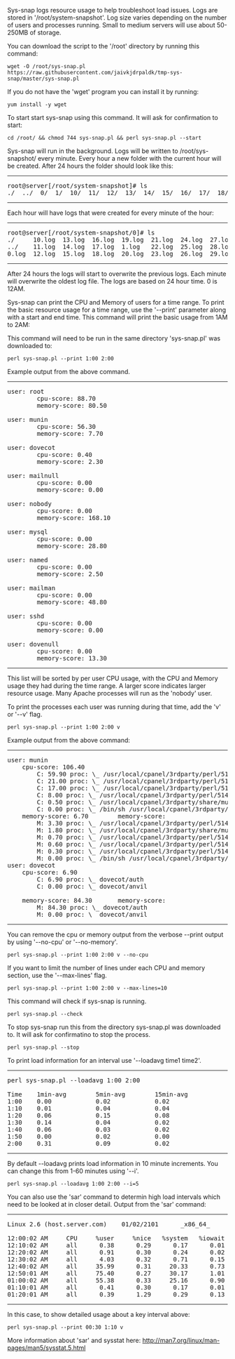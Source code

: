 Sys-snap logs resource usage to help troubleshoot load issues. Logs are stored in '/root/system-snapshot'. Log size varies depending on the number of users and processes running. Small to medium servers will use about 50-250MB of storage. 

You can download the script to the '/root' directory by running this command:
```
wget -O /root/sys-snap.pl https://raw.githubusercontent.com/jaivkjdrpaldk/tmp-sys-snap/master/sys-snap.pl
```

If you do not have the 'wget' program you can install it by running:
```
yum install -y wget
```

To start start sys-snap using this command. It will ask for confirmation to start:
```
cd /root/ && chmod 744 sys-snap.pl && perl sys-snap.pl --start
```

Sys-snap will run in the background. Logs will be written to /root/sys-snapshot/ every minute. Every hour a new folder with the current hour will be created. After 24 hours the folder should look like this:
***
<pre>
root@server[/root/system-snapshot]# ls
./  ../  0/  1/  10/  11/  12/  13/  14/  15/  16/  17/  18/  19/  2/  20/  21/  22/  23/  3/  4/  5/  6/  7/  8/  9/  current@
</pre>
***

Each hour will have logs that were created for every minute of the hour:
***
<pre>
root@server[/root/system-snapshot/0]# ls
./     10.log  13.log  16.log  19.log  21.log  24.log  27.log  2.log   32.log  35.log  38.log  40.log  43.log  46.log  49.log  51.log  54.log  57.log  5.log  8.log
../    11.log  14.log  17.log  1.log   22.log  25.log  28.log  30.log  33.log  36.log  39.log  41.log  44.log  47.log  4.log   52.log  55.log  58.log  6.log  9.log
0.log  12.log  15.log  18.log  20.log  23.log  26.log  29.log  31.log  34.log  37.log  3.log   42.log  45.log  48.log  50.log  53.log  56.log  59.log  7.log
</pre>
***

After 24 hours the logs will start to overwrite the previous logs. Each minute will overwrite the oldest log file. The logs are based on 24 hour time. 0 is 12AM.

Sys-snap can print the CPU and Memory of users for a time range. To print the basic resource usage for a time range, use the '--print' parameter along with a start and end time. This command will print the basic usage from 1AM to 2AM:

This command will need to be run in the same directory 'sys-snap.pl' was downloaded to:
```
perl sys-snap.pl --print 1:00 2:00
```

Example output from the above command.
***
<pre>
user: root
        cpu-score: 88.70
        memory-score: 80.50

user: munin
        cpu-score: 56.30
        memory-score: 7.70

user: dovecot
        cpu-score: 0.40
        memory-score: 2.30

user: mailnull
        cpu-score: 0.00
        memory-score: 0.00

user: nobody
        cpu-score: 0.00
        memory-score: 168.10

user: mysql
        cpu-score: 0.00
        memory-score: 28.80

user: named
        cpu-score: 0.00
        memory-score: 2.50

user: mailman
        cpu-score: 0.00
        memory-score: 48.80

user: sshd
        cpu-score: 0.00
        memory-score: 0.00

user: dovenull
        cpu-score: 0.00
        memory-score: 13.30
</pre>
***

This list will be sorted by per user CPU usage, with the CPU and Memory usage they had during the time range. A larger score indicates larger resource usage. Many Apache processes will run as the 'nobody' user.

To print the processes each user was running during that time, add the 'v' or '--v' flag.
```
perl sys-snap.pl --print 1:00 2:00 v
```

Example output from the above command:
***
<pre>
user: munin
	cpu-score: 106.40
		C: 59.90 proc: \_ /usr/local/cpanel/3rdparty/perl/514/bin/perl /usr/local/cpanel/3rdparty/share/munin/munin-update
		C: 21.00 proc: \_ /usr/local/cpanel/3rdparty/perl/514/bin/perl /usr/local/cpanel/3rdparty/share/munin/munin-limits
		C: 17.00 proc: \_ /usr/local/cpanel/3rdparty/perl/514/bin/perl /usr/local/cpanel/3rdparty/share/munin/munin-graph --cron
		C: 8.00 proc: \_ /usr/local/cpanel/3rdparty/perl/514/bin/perl /usr/local/cpanel/3rdparty/share/munin/munin-html
		C: 0.50 proc: \_ /usr/local/cpanel/3rdparty/share/munin/munin-update [Munin::Master::UpdateWorker<server.com;host.server.com>]
		C: 0.00 proc: \_ /bin/sh /usr/local/cpanel/3rdparty/perl/514/bin/munin-cron
	memory-score: 6.70        memory-score:
		M: 3.30 proc: \_ /usr/local/cpanel/3rdparty/perl/514/bin/perl /usr/local/cpanel/3rdparty/share/munin/munin-update
		M: 1.80 proc: \_ /usr/local/cpanel/3rdparty/share/munin/munin-update [Munin::Master::UpdateWorker<server.com;host.server.com>]
		M: 0.70 proc: \_ /usr/local/cpanel/3rdparty/perl/514/bin/perl /usr/local/cpanel/3rdparty/share/munin/munin-limits
		M: 0.60 proc: \_ /usr/local/cpanel/3rdparty/perl/514/bin/perl /usr/local/cpanel/3rdparty/share/munin/munin-graph --cron
		M: 0.30 proc: \_ /usr/local/cpanel/3rdparty/perl/514/bin/perl /usr/local/cpanel/3rdparty/share/munin/munin-html
		M: 0.00 proc: \_ /bin/sh /usr/local/cpanel/3rdparty/perl/514/bin/munin-cron
user: dovecot
	cpu-score: 6.90
		C: 6.90 proc: \_ dovecot/auth
		C: 0.00 proc: \_ dovecot/anvil

	memory-score: 84.30       memory-score:
		M: 84.30 proc: \_ dovecot/auth
		M: 0.00 proc: \_ dovecot/anvil
</pre>
***

You can remove the cpu or memory output from the verbose --print output by using '--no-cpu' or '--no-memory'.
```
perl sys-snap.pl --print 1:00 2:00 v --no-cpu
```

If you want to limit the number of lines under each CPU and memory section, use the '--max-lines' flag.
```
perl sys-snap.pl --print 1:00 2:00 v --max-lines=10
```

This command will check if sys-snap is running.
```
perl sys-snap.pl --check
```

To stop sys-snap run this from the directory sys-snap.pl was downloaded to. It will ask for confirmatino to stop the process.
```
perl sys-snap.pl --stop
```

To print load information for an interval use '--loadavg time1 time2'.
***
<pre>
perl sys-snap.pl --loadavg 1:00 2:00

Time    1min-avg        5min-avg        15min-avg
1:00    0.00            0.02            0.02
1:10    0.01            0.04            0.04
1:20    0.06            0.15            0.08
1:30    0.14            0.04            0.02
1:40    0.06            0.03            0.02
1:50    0.00            0.02            0.00
2:00    0.31            0.09            0.02
</pre>
***

By default --loadavg prints load information in 10 minute increments. You can change this from 1-60 minutes using '--i'.
```
perl sys-snap.pl --loadavg 1:00 2:00 --i=5
```

You can also use the 'sar' command to determin high load intervals which need to be looked at in closer detail.
Output from the 'sar' command:
***
<pre>
Linux 2.6 (host.server.com)    01/02/2101      _x86_64_        (24 CPU)

12:00:02 AM     CPU     %user     %nice   %system   %iowait    %steal     %idle
12:10:02 AM     all      0.38      0.29      0.17      0.01      0.04     99.11
12:20:02 AM     all      0.91      0.30      0.24      0.02      0.05     98.49
12:30:02 AM     all      4.03      0.32      0.71      0.15      0.10     94.69
12:40:02 AM     all     35.99      0.31     20.33      0.73      0.26     50.34
12:50:01 AM     all     75.40      0.27     30.17      1.01      0.04     00.12
01:00:02 AM     all     55.38      0.33     25.16      0.90      0.02     20.10
01:10:01 AM     all      0.41      0.30      0.17      0.01      0.05     99.06
01:20:01 AM     all      0.39      1.29      0.29      0.13      0.05     97.84
</pre>
***

In this case, to show detailed usage about a key interval above:
```
perl sys-snap.pl --print 00:30 1:10 v
```

More information about 'sar' and sysstat here:
http://man7.org/linux/man-pages/man5/sysstat.5.html
